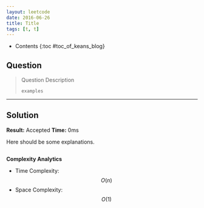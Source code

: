 ```yaml
---
layout: leetcode
date: 2016-06-26
title: Title
tags: [t, t]
---
```


* Contents
{:toc #toc_of_keans_blog}

## Question

> Question Description
>
>     examples
>     

***

## Solution

**Result:** Accepted **Time:** 0ms

Here should be some explanations.

```c

```

**Complexity Analytics**

- Time Complexity: $$O(n)$$
- Space Complexity: $$O(1)$$
